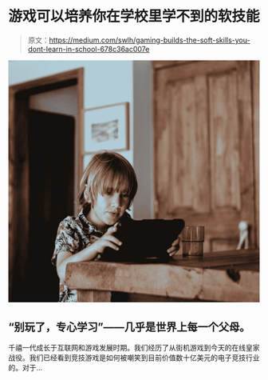 # 游戏可以培养你在学校里学不到的软技能

> 原文：<https://medium.com/swlh/gaming-builds-the-soft-skills-you-dont-learn-in-school-678c36ac007e>

![](img/cb4284d094b23e39f2cef4bb62ce8612.png)

## “别玩了，专心学习”——几乎是世界上每一个父母。

千禧一代成长于互联网和游戏发展时期。我们经历了从街机游戏到今天的在线皇家战役。我们已经看到竞技游戏是如何被嘲笑到目前价值数十亿美元的电子竞技行业的。对于…